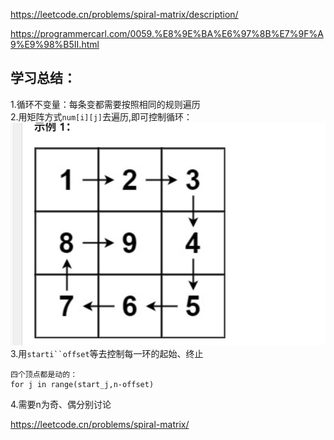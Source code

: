 https://leetcode.cn/problems/spiral-matrix/description/

https://programmercarl.com/0059.%E8%9E%BA%E6%97%8B%E7%9F%A9%E9%98%B5II.html
## 学习总结：
1.循环不变量：每条变都需要按照相同的规则遍历  
2.用矩阵方式`num[i][j]`去遍历,即可控制循环：
![img.png](img.png)
3.用`starti``offset`等去控制每一环的起始、终止  

    四个顶点都是动的：
    for j in range(start_j,n-offset)
 

4.需要n为奇、偶分别讨论




https://leetcode.cn/problems/spiral-matrix/